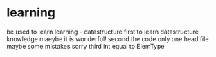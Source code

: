 # learning
be used to learn
learning - datastructure
first 
     to learn datastructure knowledge
	 maeybe it is wonderful!
second
     the code only one head file 
	 maybe some mistakes sorry
third
     int equal to ElemType